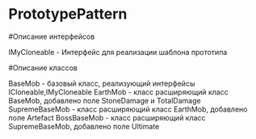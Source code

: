 # PrototypePattern

#Описание интерфейсов

IMyCloneable - Интерфейс для реализации шаблона прототипа


#Описание классов

BaseMob - базовый класс, реализующий интерфейсы ICloneable,IMyCloneable
EarthMob - класс расширяющий класс BaseMob, добавлено поле StoneDamage и TotalDamage 
SupremeBaseMob - класс расширяющий класс EarthMob, добавлено поле Artefact
BossBaseMob - класс расширяющий класс SupremeBaseMob, добавлено поле Ultimate
